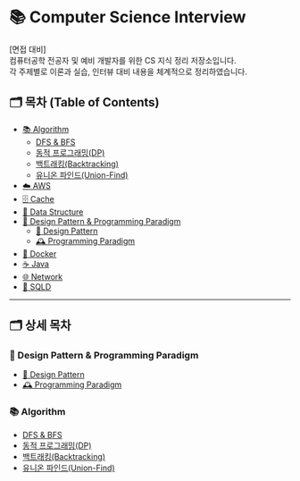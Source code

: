 # 📚 Computer Science Interview
[면접 대비] <br>
컴퓨터공학 전공자 및 예비 개발자를 위한 CS 지식 정리 저장소입니다.<br>
각 주제별로 이론과 실습, 인터뷰 대비 내용을 체계적으로 정리하였습니다.
## 🗂️ 목차 (Table of Contents)
- [📚 Algorithm](#algorithm)
  - [DFS & BFS](./Algorithm/DFS&BFS.md)
  - [동적 프로그래밍(DP)](./Algorithm/동적프로그래밍.md)
  - [백트래킹(Backtracking)](./Algorithm/백트래킹.md)
  - [유니온 파인드(Union-Find)](./Algorithm/유니온파인드.md)
- [☁️ AWS](./AWS/README.md)
- [🗄️ Cache](./Cache/README.md)
- [🌳 Data Structure](./Data_Structure/README.md)
- [🎨 Design Pattern & Programming Paradigm](./DesignPattern&ProgramParadigm/README.md)
    - [🧩 Design Pattern](./DesignPattern&ProgramParadigm/DesignPattern.md)
    - [🕰️ Programming Paradigm](./DesignPattern&ProgramParadigm/ProgrammingParadigm.md)
- [🐳 Docker](./Docker/README.md)
- [☕ Java](./Java/README.md)
- [🌐 Network](./Network/Network.md)
- [💾 SQLD](./SQLD/README.md)

---

## 🗂️ 상세 목차

### 🎨 Design Pattern & Programming Paradigm
- [🧩 Design Pattern](./DesignPattern&ProgramParadigm/DesignPattern.md)
- [🕰️ Programming Paradigm](./DesignPattern&ProgramParadigm/ProgrammingParadigm.md)
### 📚 Algorithm
- [DFS & BFS](./Algorithm/DFS&BFS.md)
- [동적 프로그래밍(DP)](./Algorithm/동적프로그래밍.md)
- [백트래킹(Backtracking)](./Algorithm/백트래킹.md)
- [유니온 파인드(Union-Find)](./Algorithm/유니온파인드.md)

